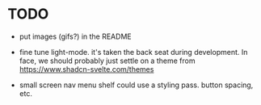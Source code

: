 # TODO

- put images (gifs?) in the README

- fine tune light-mode. it's taken the back seat during development. In face, we
  should probably just settle on a theme from
  <https://www.shadcn-svelte.com/themes>

- small screen nav menu shelf could use a styling pass. button spacing, etc.
